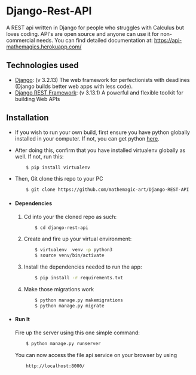 # Django-Rest-API

A REST api written in Django for people who struggles with Calculus but loves coding. API's are open source and anyone can use it for non-commercial needs. You can find detailed documentation at:
https://api-mathemagics.herokuapp.com/ 

## Technologies used
* [Django](https://www.djangoproject.com/): (v 3.2.13) The web framework for perfectionists with deadlines (Django builds better web apps with less code).
* [Django REST Framework](www.django-rest-framework.org/): (v 3.13.1) A powerful and flexible toolkit for building Web APIs


## Installation
* If you wish to run your own build, first ensure you have python globally installed in your computer. If not, you can get python [here](https://www.python.org").
* After doing this, confirm that you have installed virtualenv globally as well. If not, run this:
    ```bash
        $ pip install virtualenv
    ```
* Then, Git clone this repo to your PC
    ```bash
        $ git clone https://github.com/mathemagic-art/Django-REST-API
    ```

* #### Dependencies
    1. Cd into your the cloned repo as such:
        ```bash
            $ cd django-rest-api
        ```
    2. Create and fire up your virtual environment:
        ```bash
            $ virtualenv  venv -p python3
            $ source venv/bin/activate
        ```
    3. Install the dependencies needed to run the app:
        ```bash
            $ pip install -r requirements.txt
        ```
    4. Make those migrations work
        ```bash
            $ python manage.py makemigrations
            $ python manage.py migrate
        ```

* #### Run It
    Fire up the server using this one simple command:
    ```bash
        $ python manage.py runserver
    ```
    You can now access the file api service on your browser by using
    ```
        http://localhost:8000/
    ```
